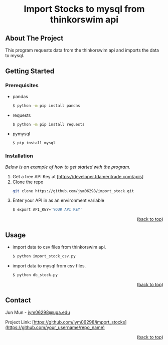 
<!-- PROJECT LOGO -->
<br />
<div align="center">
 

  <h1 align="center">Import Stocks to mysql from thinkorswim api</h1>

</div>



<!-- ABOUT THE PROJECT -->
## About The Project


This program requests data from the thinkorswim api and imports the data to mysql.


<!-- GETTING STARTED -->
## Getting Started

### Prerequisites

* pandas
  ```sh
  $ python -m pip install pandas
  ```

* requests
  ```sh
  $ python -m pip install requests
  ```

* pymysql
  ```sh
  $ pip install mysql
  ```
### Installation

_Below is an example of how to get started with the program._
1. Get a free API Key at [https://developer.tdameritrade.com/apis]
2. Clone the repo
   ```sh
   git clone https://github.com/jym06298/import_stock.git
   ```
3. Enter your API in as an environment variable
   ```sh
   $ export API_KEY='YOUR API KEY'
   ``` 
   

<p align="right">(<a href="#top">back to top</a>)</p>



<!-- USAGE EXAMPLES -->
## Usage

* import data to csv files from thinkorswim api. 
  ```sh
  $ python import_stock_csv.py
* import data to mysql from csv files. 
  ```sh
  $ python db_stock.py
  ```

<p align="right">(<a href="#top">back to top</a>)</p>



<!-- CONTACT -->
## Contact

Jun Mun - jym06298@uga.edu

Project Link: [https://github.com/jym06298/import_stocks](https://github.com/your_username/repo_name)

<p align="right">(<a href="#top">back to top</a>)</p>





